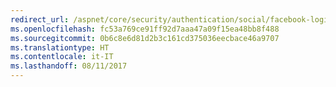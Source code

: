 ```yaml
---
redirect_url: /aspnet/core/security/authentication/social/facebook-logins
ms.openlocfilehash: fc53a769ce91ff92d7aaa47a09f15ea48bb8f488
ms.sourcegitcommit: 0b6c8e6d81d2b3c161cd375036eecbace46a9707
ms.translationtype: HT
ms.contentlocale: it-IT
ms.lasthandoff: 08/11/2017
---
```


